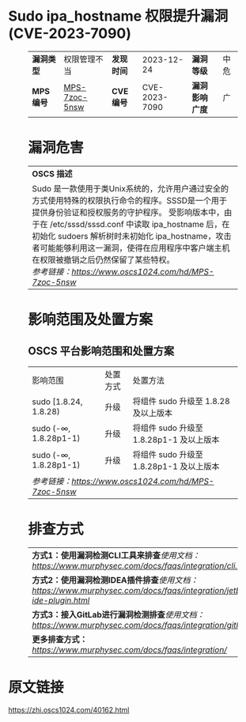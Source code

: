 # Sudo ipa_hostname 权限提升漏洞 (CVE-2023-7090)
<figure class="wp-block-table">
    <table>
        <tbody>
        <tr>
            <td><strong>漏洞类型</strong></td>
            <td>权限管理不当</td>
            <td><strong>发现时间</strong></td>
            <td>2023-12-24</td>
            <td><strong>漏洞等级</strong></td>
            <td>中危</td>
        </tr>
        <tr>
            <td><strong>MPS编号</strong></td>
            <td><a href="https://www.oscs1024.com/hd/MPS-7zoc-5nsw">MPS-7zoc-5nsw</a></td>
            <td><strong>CVE编号</strong></td>
            <td>CVE-2023-7090</td>
            <td><strong>漏洞影响广度</strong></td>
            <td>广</td>
        </tr>
        </tbody>
    </table>
</figure>


<figure class="wp-block-table">
    <h1 class="wp-block-heading">漏洞危害</h1>
    <table>
        <tbody>
        <tr>
            <td><strong>OSCS 描述</strong></td>
        </tr>
        <tr>
            <td>Sudo 是一款使用于类Unix系统的，允许用户通过安全的方式使用特殊的权限执行命令的程序。SSSD是一个用于提供身份验证和授权服务的守护程序。
受影响版本中，由于在 /etc/sssd/sssd.conf 中读取 ipa_hostname 后，在初始化 sudoers 解析树时未初始化 ipa_hostname，攻击者可能能够利用这一漏洞，使得在应用程序中客户端主机在权限被撤销之后仍然保留了某些特权。<br><em>参考链接：<a
                    href="https://www.oscs1024.com/hd/MPS-7zoc-5nsw">https://www.oscs1024.com/hd/MPS-7zoc-5nsw</a></em>
            </td>
        </tr>
        </tbody>
    </table>
</figure>


<figure class="wp-block-table alignleft">
    <h1 class="wp-block-heading">影响范围及处置方案</h1>
    <h2 class="wp-block-heading"><strong>OSCS</strong> <strong>平台影响范围和处置方案</strong></h2>
    <table>
        <tbody>
        <tr>
            <td>影响范围</td>
            <td>处置方式</td>
            <td>处置方法</td>
        </tr>
        <tr><td rowspan="1">sudo [1.8.24, 1.8.28)</td><td>升级</td><td>将组件 sudo 升级至 1.8.28 及以上版本</td></tr><tr><td rowspan="1">sudo (-∞, 1.8.28p1-1)</td><td>升级</td><td>将组件 sudo 升级至 1.8.28p1-1 及以上版本</td></tr><tr><td rowspan="1">sudo (-∞, 1.8.28p1-1)</td><td>升级</td><td>将组件 sudo 升级至 1.8.28p1-1 及以上版本</td></tr>
        <tr>
            <td colspan="3"><em>参考链接：</em><em><a
                    href="https://www.oscs1024.com/hd/MPS-7zoc-5nsw">https://www.oscs1024.com/hd/MPS-7zoc-5nsw</a></em></td>
        </tr>
        </tbody>
    </table>
</figure>


<figure class="wp-block-table">
    <h1 class="wp-block-heading">排查方式</h1>
    <table>
        <tbody>
        <tr>
            <td><strong>方式1：使用漏洞检测CLI工具来排查</strong><em>使用文档：<a
                    href="https://www.murphysec.com/docs/faqs/integration/cli.html">https://www.murphysec.com/docs/faqs/integration/cli.html</a></em>
            </td>
        </tr>
        <tr>
            <td><strong>方式2：使用漏洞检测IDEA插件排查</strong><em>使用文档：<a
                    href="https://www.murphysec.com/docs/faqs/integration/jetbrains-ide-plugin.html">https://www.murphysec.com/docs/faqs/integration/jetbrains-ide-plugin.html</a></em>
            </td>
        </tr>
        <tr>
            <td><strong>方式3：接入GitLab进行漏洞检测排查</strong><em>使用文档：<a
                    href="https://www.murphysec.com/docs/faqs/integration/gitlab.html">https://www.murphysec.com/docs/faqs/integration/gitlab.html</a></em>
            </td>
        </tr>
        <tr>
            <td><strong>更多排查方式：</strong><em><a
                    href="https://www.murphysec.com/docs/faqs/integration/">https://www.murphysec.com/docs/faqs/integration/</a></em>
            </td>
        </tr>
        </tbody>
    </table>
</figure>
<h1>原文链接</h1>
<p><a href="https://zhi.oscs1024.com/40162.html">https://zhi.oscs1024.com/40162.html</a></p>